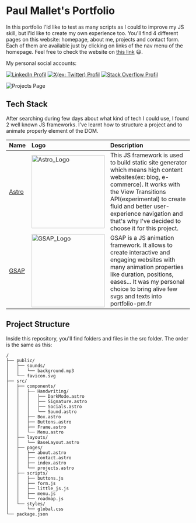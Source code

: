 # Paul Mallet's Portfolio

In this portfolio I'ld like to test as many scripts as I could to improve my JS skill, but I'ld like to create my own experience too. You'll find 4 different pages on this website: homepage, about me, projects and contact form. Each of them are available just by clicking on links of the nav menu of the homepage. Feel free to check the website on [this link](https://portfolio-pm.fr/) 😃.

My personal social accounts:

[![LinkedIn Profil](https://img.shields.io/badge/LinkedIn-0077B5?style=for-the-badge&logo=linkedin&logoColor=white)](#)
[![X(ex: Twitter) Profil](https://img.shields.io/badge/X-000000?style=for-the-badge&logo=x&logoColor=white)](https://twitter.com/PaulMal33466829)
[![Stack Overflow Profil](https://img.shields.io/badge/Stack_Overflow-FE7A16?style=for-the-badge&logo=stack-overflow&logoColor=white)](https://stackoverflow.com/users/22239802/paul)

![Projects Page](https://drive.google.com/uc?export=view&id=108UE1P7mvXc0xBjs01Yw_sbW6fgQB9O9)

## Tech Stack

After searching during few days about what kind of tech I could use, I found 2 well known JS frameworks. I've learnt how to structure a project and to animate properly element of the DOM.

| Name | Logo     | Description                |
| :-------- | :------- | :------------------------- |
| [Astro](https://astro.build/) | <img src="https://camo.githubusercontent.com/89e69f2170a86e4642f55f25097acfd5d862a4d51ed048176c67f0d2defb93b5/68747470733a2f2f64726976652e676f6f676c652e636f6d2f75633f6578706f72743d766965772669643d314c554a786f4c76434c6d45796c4b457377434c4c464b68424555736e42795270" alt="Astro_Logo" data-canonical-src="https://drive.google.com/uc?export=view&amp;id=1LUJxoLvCLmEylKEswCLLFKhBEUsnByRp" style="width: 200px;"> | This JS framework is used to build static site generator which means high content websites(ex: blog, e-commerce). It works with the View Transitions API(experimental) to create fluid and better user-experience navigation and that's why I've decided to choose it for this project. |
| [GSAP](https://gsap.com/) | <img src="https://camo.githubusercontent.com/9de0107ead6151945608b5b65a31e360deaccf0179ad87c3473ec374d710ae3a/68747470733a2f2f64726976652e676f6f676c652e636f6d2f75633f6578706f72743d766965772669643d317842376a4a324b4c745442735158466777453261715f2d594d644a3578375661" alt="GSAP_Logo" data-canonical-src="https://drive.google.com/uc?export=view&amp;id=1xB7jJ2KLtTBsQXFgwE2aq_-YMdJ5x7Va" style="width: 200px;"> | GSAP is a JS animation framework. It allows to create interactive and engaging websites with many animation properties like duration, positions, eases... It was my personal choice to bring alive few svgs and texts into portfolio-pm.fr |

## Project Structure

Inside this repository, you'll find folders and files in the src folder. The order is the same as this:

```text
/
├── public/
│   ├── sounds/
│   │   └── background.mp3
│   └── favicon.svg
├── src/
│   ├── components/
│   │   ├── Handwriting/
│   │   │   ├── DarkMode.astro
│   │   │   ├── Signature.astro
│   │   │   ├── Socials.astro
│   │   │   └── Sound.astro
│   │   ├── Box.astro
│   │   ├── Buttons.astro
│   │   ├── Frame.astro
│   │   └── Menu.astro
│   ├── layouts/
│   │   └── BaseLayout.astro
│   ├── pages/
│   │   ├── about.astro
│   │   ├── contact.astro
│   │   ├── index.astro
│   │   └── projects.astro
│   ├── scripts/
│   │   ├── buttons.js
│   │   ├── form.js
│   │   ├── little_js.js
│   │   ├── menu.js
│   │   └── roadmap.js
│   └── styles/
│       └── global.css
└── package.json
```
